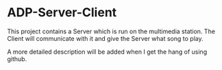 # ADP-Server-Client
This project contains a Server which is run on the multimedia station. 
The Client will communicate with it and give the Server what song to play.

A more detailed description will be added when I get the hang of using github.
